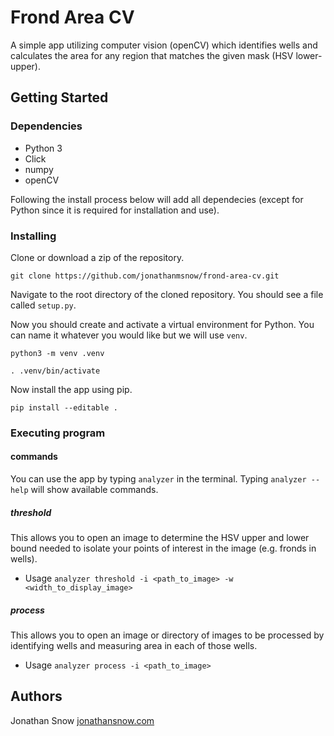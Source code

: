 # Frond Area CV
A simple app utilizing computer vision (openCV) which identifies wells and calculates the area for any region that matches the given mask (HSV lower-upper).

## Getting Started

### Dependencies

* Python 3
* Click
* numpy
* openCV

Following the install process below will add all dependecies (except for Python since it is required for installation and use).

### Installing

Clone or download a zip of the repository.

`git clone https://github.com/jonathanmsnow/frond-area-cv.git`

Navigate to the root directory of the cloned repository. You should see a file called `setup.py`.


Now you should create and activate a virtual environment for Python. You can name it whatever you would like but we will use `venv`.

```
python3 -m venv .venv

. .venv/bin/activate
```

Now install the app using pip.

`pip install --editable .`

### Executing program

#### commands

You can use the app by typing `analyzer` in the terminal. Typing `analyzer --help` will show available commands.
##### threshold
This allows you to open an image to determine the HSV upper and lower bound needed to isolate your points of interest in the image (e.g. fronds in wells).

- Usage
  `analyzer threshold -i <path_to_image> -w <width_to_display_image>`

##### process
This allows you to open an image or directory of images to be processed by identifying wells and measuring area in each of those wells.

- Usage
  `analyzer process -i <path_to_image>`


## Authors
Jonathan Snow
[jonathansnow.com](https://jonathansnow.com)
